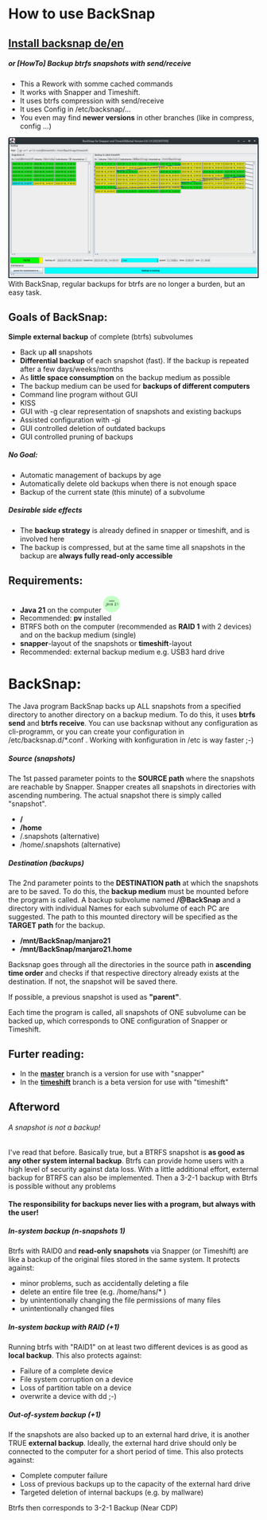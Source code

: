 # How to use BackSnap

## [Install backsnap de/en](./gallery/gallery.md)

##### or [HowTo] Backup btrfs snapshots with send/receive

* This a Rework with somme cached commands
* It works with Snapper and Timeshift.
* It uses btrfs compression with send/receive 
* It uses Config in /etc/backsnap/...
* You even may find **newer versions** in other branches (like in compress, config ...)

![BackSnap in action](./gallery/timeshift.png  "BackSnap gui")
With BackSnap, regular backups for btrfs are no longer a burden, but an easy task.

## Goals of BackSnap:
**Simple external backup** of complete (btrfs) subvolumes

* Back up **all** snapshots
* **Differential backup** of each snapshot (fast). If the backup is repeated after a few days/weeks/months
* As **little space consumption** on the backup medium as possible
* The backup medium can be used for **backups of different computers**
* Command line program without GUI
* KISS
* GUI with -g clear representation of snapshots and existing backups
* Assisted configuration with -gi
* GUI controlled deletion of outdated backups
* GUI controlled pruning of backups

##### No Goal:
* Automatic management of backups by age
* Automatically delete old backups when there is not enough space
* Backup of the current state (this minute) of a subvolume

##### Desirable side effects
* The **backup strategy** is already defined in snapper or timeshift, and is involved here
* The backup is compressed, but at the same time all snapshots in the backup are **always fully read-only accessible**

## Requirements:
* **Java 21** on the computer <img src="gallery/needsJava21.png" width=7% height=7%>
* Recommended: **pv** installed
* BTRFS both on the computer (recommended as **RAID 1** with 2 devices) and on the backup medium (single)
* **snapper**-layout of the snapshots or **timeshift**-layout
* Recommended: external backup medium e.g. USB3 hard drive

# BackSnap:
The Java program BackSnap backs up ALL snapshots from a specified directory to another directory on a backup medium. 
To do this, it uses **btrfs send** and **btrfs receive**.
You can use backsnap without any configuration as cli-programm, or you can create your configuration in /etc/backsnap.d/*.conf . Working with konfiguration in /etc is way faster ;-)
##### Source (snapshots)
The 1st passed parameter points to the **SOURCE path** where the snapshots are reachable by Snapper. Snapper creates all snapshots in directories with ascending numbering. The actual snapshot there is simply called "snapshot".

* **/**
* **/home**
* /.snapshots (alternative)
* /home/.snapshots (alternative)

##### Destination (backups)
The 2nd parameter points to the **DESTINATION path** at which the snapshots are to be saved. To do this, the **backup medium** must be mounted before the program is called. A backup subvolume named **/@BackSnap** and a directory with individual Names for each subvolume of each PC are suggested. The path to this mounted directory will be specified as the **TARGET path** for the backup.

* **/mnt/BackSnap/manjaro21**
* **/mnt/BackSnap/manjaro21.home** 

Backsnap goes through all the directories in the source path in **ascending time order** and checks if that respective directory already exists at the destination. If not, the snapshot will be saved there. 

If possible, a previous snapshot is used as **"parent"**.

Each time the program is called, all snapshots of ONE subvolume can be backed up, which corresponds to ONE configuration of Snapper or Timeshift.

## Furter reading:
* In the **[master](../master/gallery/gallery.md)** branch is a version for use with "snapper"
* In the **[timeshift](../timeshift/gallery/gallery.md)** branch is a beta version for use with "timeshift"


## Afterword
###### A snapshot is not a backup!


I've read that before. Basically true, but a BTRFS snapshot is **as good as any other system internal backup**.
Btrfs can provide home users with a high level of security against data loss.
With a little additional effort, external backup for BTRFS can also be implemented. Then a 3-2-1 backup with Btrfs is possible without any problems

#### The responsibility for backups never lies with a program, but always with the user!

##### In-system backup (n-snapshots 1)
Btrfs with RAID0 and **read-only snapshots** via Snapper (or Timeshift) are like a backup of the original files stored in the same system. It protects against:
* minor problems, such as accidentally deleting a file
* delete an entire file tree (e.g. /home/hans/* )
* by unintentionally changing the file permissions of many files
* unintentionally changed files

##### In-system backup with RAID (+1)
Running btrfs with "RAID1" on at least two different devices is as good as **local backup**.
This also protects against:
* Failure of a complete device
* File system corruption on a device
* Loss of partition table on a device
* overwrite a device with dd ;-)

##### Out-of-system backup (+1)
If the snapshots are also backed up to an external hard drive, it is another TRUE **external backup**.
Ideally, the external hard drive should only be connected to the computer for a short period of time. This also protects against:
* Complete computer failure
* Loss of previous backups up to the capacity of the external hard drive
* Targeted deletion of internal backups (e.g. by mallware)

Btrfs then corresponds to 3-2-1 Backup (Near CDP)